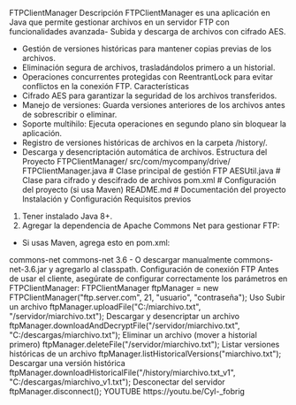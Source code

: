 FTPClientManager
Descripción
FTPClientManager es una aplicación en Java que permite gestionar archivos en un servidor FTP con funcionalidades avanzada- Subida y descarga de archivos con cifrado AES.
- Gestión de versiones históricas para mantener copias previas de los archivos.
- Eliminación segura de archivos, trasladándolos primero a un historial.
- Operaciones concurrentes protegidas con ReentrantLock para evitar conflictos en la conexión FTP.
Características
- Cifrado AES para garantizar la seguridad de los archivos transferidos.
- Manejo de versiones: Guarda versiones anteriores de los archivos antes de sobrescribir o eliminar.
- Soporte multihilo: Ejecuta operaciones en segundo plano sin bloquear la aplicación.
- Registro de versiones históricas de archivos en la carpeta /history/.
- Descarga y desencriptación automática de archivos.
Estructura del Proyecto
FTPClientManager/
 src/com/mycompany/drive/
 FTPClientManager.java   # Clase principal de gestión FTP
 AESUtil.java            # Clase para cifrado y descifrado de archivos
 pom.xml                 # Configuración del proyecto (si usa Maven)
 README.md               # Documentación del proyecto
Instalación y Configuración
Requisitos previos
1. Tener instalado Java 8+.
2. Agregar la dependencia de Apache Commons Net para gestionar FTP:
 - Si usas Maven, agrega esto en pom.xml:
 <dependency>
 <groupId>commons-net</groupId>
 <artifactId>commons-net</artifactId>
 <version>3.6</version>
 </dependency>
 - O descargar manualmente commons-net-3.6.jar y agregarlo al classpath.
Configuración de conexión FTP
Antes de usar el cliente, asegúrate de configurar correctamente los parámetros en FTPClientManager:
FTPClientManager ftpManager = new FTPClientManager("ftp.server.com", 21, "usuario", "contraseña");
Uso
Subir un archivo
ftpManager.uploadFile("C:/miarchivo.txt", "/servidor/miarchivo.txt");
Descargar y desencriptar un archivo
ftpManager.downloadAndDecryptFile("/servidor/miarchivo.txt", "C:/descargas/miarchivo.txt");
Eliminar un archivo (mover a historial primero)
ftpManager.deleteFile("/servidor/miarchivo.txt");
Listar versiones históricas de un archivo
ftpManager.listHistoricalVersions("miarchivo.txt");
Descargar una versión histórica
ftpManager.downloadHistoricalFile("/history/miarchivo.txt_v1", "C:/descargas/miarchivo_v1.txt");
Desconectar del servidor
ftpManager.disconnect();
YOUTUBE
https://youtu.be/Cyl-_fobrig
